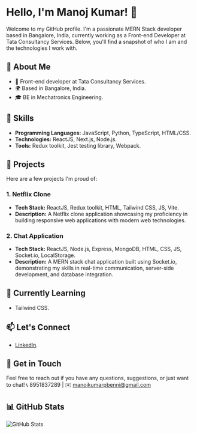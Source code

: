# Hello, I'm Manoj Kumar! 👋

Welcome to my GitHub profile. I'm a passionate MERN Stack developer based in Bangalore, India, currently working as a Front-end Developer at Tata Consultancy Services. Below, you'll find a snapshot of who I am and the technologies I work with.

## 📖 About Me

- 💼 Front-end developer at Tata Consultancy Services.
- 🌍 Based in Bangalore, India.
- 🎓 BE in Mechatronics Engineering.

## 🔧 Skills

- **Programming Languages:** JavaScript, Python, TypeScript, HTML/CSS.
- **Technologies:** ReactJS, Next.js, Node.js.
- **Tools:** Redux toolkit, Jest testing library, Webpack.

## 🚀 Projects

Here are a few projects I'm proud of:

### 1. Netflix Clone
- **Tech Stack:** ReactJS, Redux toolkit, HTML, Tailwind CSS, JS, Vite.
- **Description:** A Netflix clone application showcasing my proficiency in building responsive web applications with modern web technologies.

### 2. Chat Application
- **Tech Stack:** ReactJS, Node.js, Express, MongoDB, HTML, CSS, JS, Socket.io, LocalStorage.
- **Description:** A MERN stack chat application built using Socket.io, demonstrating my skills in real-time communication, server-side development, and database integration.

<!-- Feel free to add more projects with a similar structure -->

## 🌱 Currently Learning

- Tailwind CSS.

## 📫 Let's Connect

- [LinkedIn](https://www.linkedin.com/in/manoj-kumar-p-benni-819b391b5/).

## 💬 Get in Touch

Feel free to reach out if you have any questions, suggestions, or just want to chat!
📞 8951837289 | ✉️ manojkumarpbenni@gmail.com

## 📊 GitHub Stats

![GitHub Stats](https://github-readme-stats.vercel.app/api?username=Manoj-895&show_icons=true&hide_title=true&count_private=true&hide=prs&theme=radical)

<!-- Additional badges or sections can be added as per your preference -->

<!-- Thank you for visiting! -->
